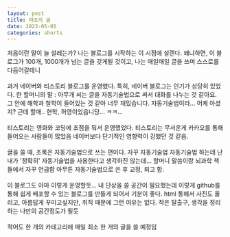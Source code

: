 ```yaml
---
layout: post
title: 태초의 글
date: 2023-05-05
categories: shorts
---
```


<p1>
처음이란 말이 늘 설레는가? 
나는 블로그를 시작하는 이 시점에 설렌다.
왜냐하면, 이 블로그가 100개, 1000개가 넘는 글을 갖게될 것이고,
나는 매일매일 글을 쓰며 스스로를 다듬어갈테니
<br/><br/>
과거 네이버와 티스토리 블로그를 운영했다.
특히, 네이버 블로그는 인기가 상당히 있었다. 
한 할머니의 말 : 
아무개 씨는 글을 자동기술법으로 써서 대화를 나누는 것 같아요. 그 안에 해학과 철학이 들어있는 것 같아 너무 재밌습니다.
자동기술법이라... 어케 아셨지? 근데 할매.. 현학, 허영이었읍니당... ㅋㅋ...
<br/><br/>
티스토리는 영화와 코딩에 초점을 둬서 운영했었다.
티스토리는 무서운게 카카오를 통해 들어오는 사람들이 많았음
네이버보다 단기적인 영향력이 강했던 것 같음.
<br/><br/>
글을 쓸 때, 초록은 자동기술법으로 쓰는 편이다.
자꾸 자동기술법 자동기술법 하는데 난 내가 '정확히' 자동기술법을 사용한다고 생각하진 않는데...
할머니 말씀이랑 뇌과학 책들에서 자꾸 언급함
아무튼 자동기술법으로 쓴 후 교정, 퇴고 함.
<br/><br/>
이 블로그도 아마 이렇게 운영할듯...
내 단상을 쓸 공간이 필요했는데 이렇게 github를 통해 쉽게 배포할 수 있는 블로그를 만들게 되어서 기분이 좋다.
html 통해서 사진도 올리고, 아름답게 꾸미고싶지만, 취직 때문에 그런 여유는 없다.
작은 탈출구, 생각을 정리하는 나만의 공간정도가 될듯
<br/><br/>
적어도 한 개의 카테고리에 매일 최소 한 개의 글을 쓸 예정임

</p1>
